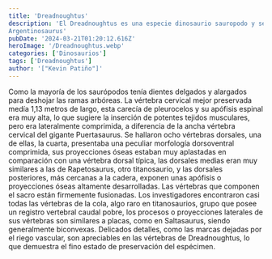 ```yaml
---
title: 'Dreadnoughtus'
description: 'El Dreadnoughtus es una especie dinosaurio sauropodo y se conoce como el sauropodo más grande al igual que el
Argentinosaurus'
pubDate: '2024-03-21T01:20:12.616Z'
heroImage: '/Dreadnoughtus.webp'
categories: ['Dinosaurios']
tags: ['Dreadnoughtus']
author: '["Kevin Patiño"]'
---
```


Como la mayoría de los saurópodos tenía dientes delgados y alargados para deshojar las ramas arbóreas. La vértebra cervical mejor preservada medía 1,13 metros de largo, esta carecía de pleurocelos y su apófisis espinal era muy alta, lo que sugiere la inserción de potentes tejidos musculares, pero era lateralmente comprimida, a diferencia de la ancha vértebra cervical del gigante Puertasaurus. Se hallaron ocho vértebras dorsales, una de ellas, la cuarta, presentaba una peculiar morfología dorsoventral comprimida, sus proyecciones óseas estaban muy aplastadas en comparación con una vértebra dorsal típica, las dorsales medias eran muy similares a las de Rapetosaurus, otro titanosaurio, y las dorsales posteriores, más cercanas a la cadera, exponen unas apófisis o proyecciones óseas altamente desarrolladas. Las vértebras que componen el sacro están firmemente fusionadas. Los investigadores encontraron casi todas las vértebras de la cola, algo raro en titanosaurios, grupo que posee un registro vertebral caudal pobre, los procesos o proyecciones laterales de sus vértebras son similares a placas, como en Saltasaurus, siendo generalmente biconvexas. Delicados detalles, como las marcas dejadas por el riego vascular, son apreciables en las vértebras de Dreadnoughtus, lo que demuestra el fino estado de preservación del espécimen.
